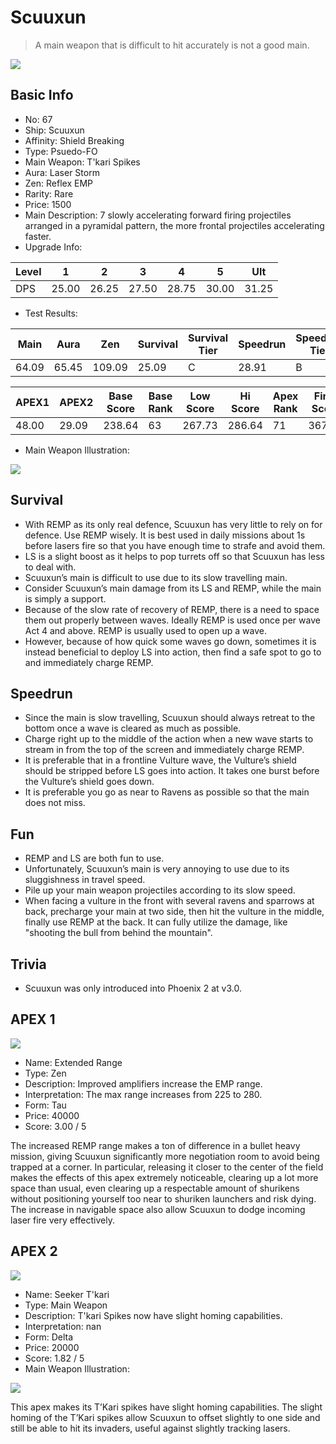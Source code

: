 # Scuuxun

> A main weapon that is difficult to hit accurately is not a good main.

<img src="/ships/ship_67.png" style={{zoom:1}}/>

## Basic Info

- No: 67
- Ship: Scuuxun
- Affinity: Shield Breaking
- Type: Psuedo-FO
- Main Weapon: T'kari Spikes
- Aura: Laser Storm
- Zen: Reflex EMP
- Rarity: Rare
- Price: 1500
- Main Description: 7 slowly accelerating forward firing projectiles arranged in a pyramidal pattern, the more frontal projectiles accelerating faster.
- Upgrade Info: 

| Level | 1 | 2 | 3 | 4 | 5 | Ult |
|--|--|--|--|--|--|--|
| DPS | 25.00 | 26.25 | 27.50 | 28.75 | 30.00 | 31.25 |

- Test Results: 

| Main | Aura | Zen | Survival | Survival Tier | Speedrun | Speedrun Tier | Fun | Fun Tier |
|--|--|--|--|--|--|--|--|--|
| 64.09 | 65.45 | 109.09 | 25.09 | C | 28.91 | B | 27.27 | C+ |

| APEX1 | APEX2 | Base Score | Base Rank | Low Score | Hi Score | Apex Rank | Final Score | FinalRank |
|--|--|--|--|--|--|--|--|--|
| 48.00 | 29.09 | 238.64 | 63 | 267.73 | 286.64 | 71 | 367.91 | 70 |

- Main Weapon Illustration:

<img src="/illustration/main_67.gif" style={{zoom:1}}/>

## Survival

- With REMP as its only real defence, Scuuxun has very little to rely on for defence. Use REMP wisely. It is best used in daily missions about 1s before lasers fire so that you have enough time to strafe and avoid them.
- LS is a slight boost as it helps to pop turrets off so that Scuuxun has less to deal with.
- Scuuxun’s main is difficult to use due to its slow travelling main.
- Consider Scuuxun’s main damage from its LS and REMP, while the main is simply a support.
- Because of the slow rate of recovery of REMP, there is a need to space them out properly between waves. Ideally REMP is used once per wave Act 4 and above. REMP is usually used to open up a wave.
- However, because of how quick some waves go down, sometimes it is instead beneficial to deploy LS into action, then find a safe spot to go to and immediately charge REMP.

## Speedrun

- Since the main is slow travelling, Scuuxun should always retreat to the bottom once a wave is cleared as much as possible.
- Charge right up to the middle of the action when a new wave starts to stream in from the top of the screen and immediately charge REMP.
- It is preferable that in a frontline Vulture wave, the Vulture’s shield should be stripped before LS goes into action. It takes one burst before the Vulture’s shield goes down.
- It is preferable you go as near to Ravens as possible so that the main does not miss.

## Fun

- REMP and LS are both fun to use.
- Unfortunately, Scuuxun’s main is very annoying to use due to its sluggishness in travel speed.
- Pile up your main weapon projectiles according to its slow speed.
- When facing a vulture in the front with several ravens and sparrows at back, precharge your main at two side, then hit the vulture in the middle, finally use REMP at the back. It can fully utilize the damage, like "shooting the bull from behind the mountain".

## Trivia

- Scuuxun was only introduced into Phoenix 2 at v3.0.

## APEX 1

<img src="/ships/ship_67_apex_1.png" style={{zoom:1}}/>

- Name: Extended Range
- Type: Zen
- Description: Improved amplifiers increase the EMP range.
- Interpretation: The max range increases from 225 to 280.
- Form: Tau
- Price: 40000
- Score: 3.00 / 5

The increased REMP range makes a ton of difference in a bullet heavy mission, giving Scuuxun significantly more negotiation room to avoid being trapped at a corner. In particular, releasing it closer to the center of the field makes the effects of this apex extremely noticeable, clearing up a lot more space than usual, even clearing up a respectable amount of shurikens without positioning yourself too near to shuriken launchers and risk dying. The increase in navigable space also allow Scuuxun to dodge incoming laser fire very effectively.

## APEX 2

<img src="/ships/ship_67_apex_2.png" style={{zoom:1}}/>

- Name: Seeker T'kari
- Type: Main Weapon
- Description: T'kari Spikes now have slight homing capabilities.
- Interpretation: nan
- Form: Delta
- Price: 20000
- Score: 1.82 / 5
- Main Weapon Illustration:

<img src="/illustration/main_67_delta.gif" style={{zoom:1}}/>

This apex makes its T’Kari spikes have slight homing capabilities. The slight homing of the T’Kari spikes allow Scuuxun to offset slightly to one side and still be able to hit its invaders, useful against slightly tracking lasers.

